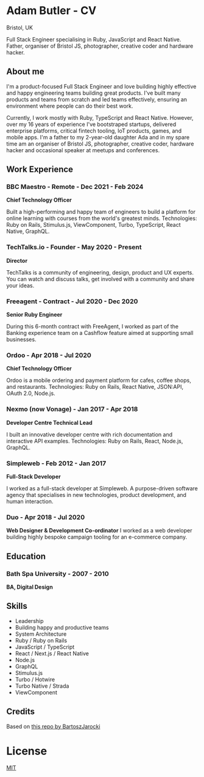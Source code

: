 # Adam Butler - CV

Bristol, UK

Full Stack Engineer specialising in Ruby, JavaScript and React Native. Father, organiser of Bristol JS, photographer, creative coder and hardware hacker.

## About me

I'm a product-focused Full Stack Engineer and love building highly effective and happy engineering teams building great products. I've built many products and teams from scratch and led teams effectively, ensuring an environment where people can do their best work. 

Currently, I work mostly with Ruby, TypeScript and React Native. However, over my 16 years of experience I've bootstraped startups, delivered enterprise platforms, critical fintech tooling, IoT products, games, and mobile apps. I'm a father to my 2-year-old daughter Ada and in my spare time am an organiser of Bristol JS, photographer, creative coder, hardware hacker and occasional speaker at meetups and conferences.

## Work Experience

### BBC Maestro - Remote - Dec 2021 - Feb 2024

**Chief Technology Officer**

Built a high-performing and happy team of engineers to build a platform for online learning with courses from the world's greatest minds. Technologies: Ruby on Rails, Stimulus.js, ViewComponent, Turbo, TypeScript, React Native, GraphQL.

### TechTalks.io - Founder - May 2020 - Present

**Director**

TechTalks is a community of engineering, design, product and UX experts. You can watch and discuss talks, get involved with a community and share your ideas.

### Freeagent - Contract - Jul 2020 - Dec 2020

**Senior Ruby Engineer**

During this 6-month contract with FreeAgent, I worked as part of the Banking experience team on a Cashflow feature aimed at supporting small businesses.

### Ordoo - Apr 2018 - Jul 2020

**Chief Technology Officer**

Ordoo is a mobile ordering and payment platform for cafes, coffee shops, and restaurants. Technologies: Ruby on Rails, React Native, JSON:API, OAuth 2.0, Node.js.

### Nexmo (now Vonage) - Jan 2017 - Apr 2018

**Developer Centre Technical Lead**

I built an innovative developer centre with rich documentation and interactive API examples. Technologies: Ruby on Rails, React, Node.js, GraphQL.

### Simpleweb - Feb 2012 - Jan 2017

**Full-Stack Developer**

I worked as a full-stack developer at Simpleweb. A purpose-driven software agency that specialises in new technologies, product development, and human interaction.

### Duo - Apr 2018 - Jul 2020

**Web Designer & Development Co-ordinator**
I worked as a web developer building highly bespoke campaign tooling for an e-commerce company.

## Education

### Bath Spa University - 2007 - 2010

**BA, Digital Design**


## Skills

- Leadership
- Building happy and productive teams
- System Architecture
- Ruby / Ruby on Rails
- JavaScript / TypeScript
- React / Next.js / React Native
- Node.js
- GraphQL
- Stimulus.js
- Turbo / Hotwire
- Turbo Native / Strada
- ViewComponent

## Credits

Based on [this repo by BartoszJarocki](https://github.com/BartoszJarocki/cv)


# License

[MIT](https://choosealicense.com/licenses/mit/)
